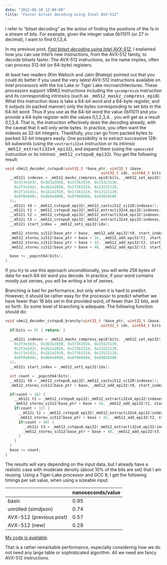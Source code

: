 ```yaml
---
date: "2022-05-10 12:00:00"
title: "Faster bitset decoding using Intel AVX-512"
---
```




I refer to &ldquo;bitset decoding&rdquo; as the action of finding the positions of the 1s in a stream of bits. For example, given the integer value 0b11011 (or 27 in decimal),  I want to find 0,1,3,4.

In my previous post, <em><a href="https://lemire.me/blog/2022/05/06/fast-bitset-decoding-using-intel-avx-512/" rel="bookmark">Fast bitset decoding using Intel AVX-512</a></em>, I explained how you can use Intel&rsquo;s new instructions, from the AVX-512 family, to decode bitsets faster. The AVX-512 instructions, as the name implies, often can process 512-bit (or 64-byte) registers.

At least two readers (Kim Walisch and Jatin Bhateja) pointed out that you could do better if you used the very latest AVX-512 instructions available on Intel processors with the Ice Lake or Tiger Lake microarchitectures. These processors support VBMI2 instructions including the `vpcompressb` instruction and its corresponding intrinsics (such as <tt>_mm512_maskz_compress_epi8</tt>). What this instruction does is take a 64-bit word and a 64-byte register, and it outputs (in packed manner) only the bytes corresponding to set bits in the 64-bit word. Thus if you use as the 64-bit word the value 0b11011 and you provide a 64-byte register with the values 0,1,2,3,4&hellip; you will get as a result 0,1,3,4. That is, the instruction effectively does the decoding already, with the caveat that it will only write bytes. In practice, you often want the indexes as 32-bit integers. Thankfully, you can go from packed bytes to packed 32-bit integers easily. One possibility is to extract successive 128-bit subwords (using the `vextracti32x4` instruction or its intrinsic <tt>_mm512_extracti32x4_epi32</tt>), and expand them (using the `vpmovzxbd` instruction or its intrinsic <tt>_mm512_cvtepu8_epi32</tt>). You get the following result:
```C
void vbmi2_decoder_cvtepu8(uint32_t *base_ptr, uint32_t &base,
                                           uint32_t idx, uint64_t bits) {
  __m512i indexes = _mm512_maskz_compress_epi8(bits, _mm512_set_epi32(
    0x3f3e3d3c, 0x3b3a3938, 0x37363534, 0x33323130,
    0x2f2e2d2c, 0x2b2a2928, 0x27262524, 0x23222120,
    0x1f1e1d1c, 0x1b1a1918, 0x17161514, 0x13121110,
    0x0f0e0d0c, 0x0b0a0908, 0x07060504, 0x03020100
  ));
  __m512i t0 = _mm512_cvtepu8_epi32(_mm512_castsi512_si128(indexes));
  __m512i t1 = _mm512_cvtepu8_epi32(_mm512_extracti32x4_epi32(indexes, 1));
  __m512i t2 = _mm512_cvtepu8_epi32(_mm512_extracti32x4_epi32(indexes, 2));
  __m512i t3 = _mm512_cvtepu8_epi32(_mm512_extracti32x4_epi32(indexes, 3));
  __m512i start_index = _mm512_set1_epi32(idx);

  _mm512_storeu_si512(base_ptr + base, _mm512_add_epi32(t0, start_index));
  _mm512_storeu_si512(base_ptr + base + 16, _mm512_add_epi32(t1, start_index));
  _mm512_storeu_si512(base_ptr + base + 32, _mm512_add_epi32(t2, start_index));
  _mm512_storeu_si512(base_ptr + base + 48, _mm512_add_epi32(t3, start_index));

  base += _popcnt64(bits);
}
```


If you try to use this approach unconditionally, you will write 256 bytes of data for each 64-bit word you decode. In practice, if your word contains mostly just zeroes, you will be writing a lot of zeroes.

Branching is bad for performance, but only when it is hard to predict. However, it should be rather easy for the processor to predict whether we have fewer than 16 bits set in the provided word, of fewer than 32 bits, and so forth. So some level of branching is adequate. The following function should do:
```C
void vbmi2_decoder_cvtepu8_branchy(uint32_t *base_ptr, uint32_t &base,
                                           uint32_t idx, uint64_t bits) {
  if(bits == 0) { return; }

  __m512i indexes = _mm512_maskz_compress_epi8(bits, _mm512_set_epi32(
    0x3f3e3d3c, 0x3b3a3938, 0x37363534, 0x33323130,
    0x2f2e2d2c, 0x2b2a2928, 0x27262524, 0x23222120,
    0x1f1e1d1c, 0x1b1a1918, 0x17161514, 0x13121110,
    0x0f0e0d0c, 0x0b0a0908, 0x07060504, 0x03020100
  ));
  __m512i start_index = _mm512_set1_epi32(idx);

  int count = _popcnt64(bits);
  __m512i t0 = _mm512_cvtepu8_epi32(_mm512_castsi512_si128(indexes));
  _mm512_storeu_si512(base_ptr + base, _mm512_add_epi32(t0, start_index));

  if(count > 16) {
    __m512i t1 = _mm512_cvtepu8_epi32(_mm512_extracti32x4_epi32(indexes, 1));
    _mm512_storeu_si512(base_ptr + base + 16, _mm512_add_epi32(t1, start_index));
    if(count > 32) {
      __m512i t2 = _mm512_cvtepu8_epi32(_mm512_extracti32x4_epi32(indexes, 2));
      _mm512_storeu_si512(base_ptr + base + 32, _mm512_add_epi32(t2, start_index));
      if(count > 48) {
        __m512i t3 = _mm512_cvtepu8_epi32(_mm512_extracti32x4_epi32(indexes, 3));
        _mm512_storeu_si512(base_ptr + base + 48, _mm512_add_epi32(t3, start_index));
      }
    }
  }
  base += count;
}
```


The results will vary depending on the input data, but I already have a realistic case with moderate density (about 10% of the bits are set) that I am reusing. Using a Tiger-Lake processor and GCC 9, I get the following timings per set value, when using a sizeable input:

&nbsp;                   |nanoseconds/value        |
-------------------------|-------------------------|
basic                    |0.95                     |
unrolled (simdjson)      |0.74                     |
AVX-512 (previous post)  |0.57                     |
AVX-512 (new)            |0.29                     |


[My code is available](https://github.com/lemire/Code-used-on-Daniel-Lemire-s-blog/tree/master/2022/05/10).

That is a rather remarkable performance, especially considering how we do not need any large table or sophisticated algorithm. All we need are fancy AVX-512 instructions.

